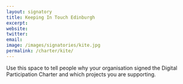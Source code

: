 ```yaml
---
layout: signatory
title: Keeping In Touch Edinburgh
excerpt: 
website: 
twitter: 
email: 
image: /images/signatories/kite.jpg
permalink: /charter/kite/
---
```


Use this space to tell people why your organisation signed the Digital Participation Charter and which projects you are supporting.